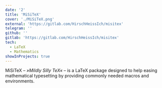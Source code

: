 ```yaml
---
date: '2'
title: 'MiSiTeX'
cover: './MiSiTeX.png'
external: 'https://gitlab.com/HirschHeissIch/misitex'
telegram: ''
github: ''
gitlab: 'https://gitlab.com/HirschHeissIch/misitex'
tech:
  - LaTeX
  - Mathematics
showInProjects: true
---
```


MiSiTeX – *»Mildly Silly TeX«* – is a LaTeX package designed to help easing mathematical
typesetting by providing commonly needed macros and environments.
